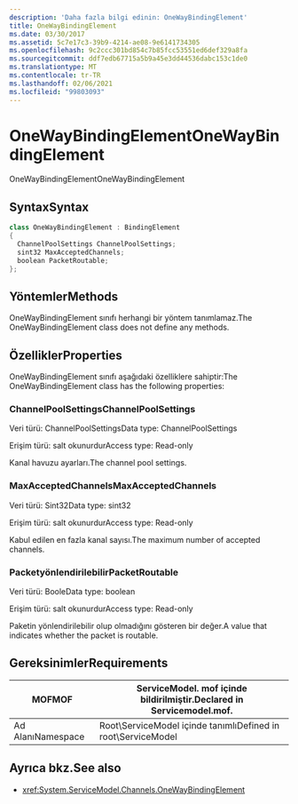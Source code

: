 ```yaml
---
description: 'Daha fazla bilgi edinin: OneWayBindingElement'
title: OneWayBindingElement
ms.date: 03/30/2017
ms.assetid: 5c7e17c3-39b9-4214-ae08-9e6141734305
ms.openlocfilehash: 9c2ccc301bd854c7b85fcc53551ed6def329a8fa
ms.sourcegitcommit: ddf7edb67715a5b9a45e3dd44536dabc153c1de0
ms.translationtype: MT
ms.contentlocale: tr-TR
ms.lasthandoff: 02/06/2021
ms.locfileid: "99803093"
---
```

# <a name="onewaybindingelement"></a><span data-ttu-id="c9794-103">OneWayBindingElement</span><span class="sxs-lookup"><span data-stu-id="c9794-103">OneWayBindingElement</span></span>

<span data-ttu-id="c9794-104">OneWayBindingElement</span><span class="sxs-lookup"><span data-stu-id="c9794-104">OneWayBindingElement</span></span>  
  
## <a name="syntax"></a><span data-ttu-id="c9794-105">Syntax</span><span class="sxs-lookup"><span data-stu-id="c9794-105">Syntax</span></span>  
  
```csharp
class OneWayBindingElement : BindingElement  
{  
  ChannelPoolSettings ChannelPoolSettings;  
  sint32 MaxAcceptedChannels;  
  boolean PacketRoutable;  
};  
```  
  
## <a name="methods"></a><span data-ttu-id="c9794-106">Yöntemler</span><span class="sxs-lookup"><span data-stu-id="c9794-106">Methods</span></span>  

 <span data-ttu-id="c9794-107">OneWayBindingElement sınıfı herhangi bir yöntem tanımlamaz.</span><span class="sxs-lookup"><span data-stu-id="c9794-107">The OneWayBindingElement class does not define any methods.</span></span>  
  
## <a name="properties"></a><span data-ttu-id="c9794-108">Özellikler</span><span class="sxs-lookup"><span data-stu-id="c9794-108">Properties</span></span>  

 <span data-ttu-id="c9794-109">OneWayBindingElement sınıfı aşağıdaki özelliklere sahiptir:</span><span class="sxs-lookup"><span data-stu-id="c9794-109">The OneWayBindingElement class has the following properties:</span></span>  
  
### <a name="channelpoolsettings"></a><span data-ttu-id="c9794-110">ChannelPoolSettings</span><span class="sxs-lookup"><span data-stu-id="c9794-110">ChannelPoolSettings</span></span>  

 <span data-ttu-id="c9794-111">Veri türü: ChannelPoolSettings</span><span class="sxs-lookup"><span data-stu-id="c9794-111">Data type: ChannelPoolSettings</span></span>  
  
 <span data-ttu-id="c9794-112">Erişim türü: salt okunurdur</span><span class="sxs-lookup"><span data-stu-id="c9794-112">Access type: Read-only</span></span>  
  
 <span data-ttu-id="c9794-113">Kanal havuzu ayarları.</span><span class="sxs-lookup"><span data-stu-id="c9794-113">The channel pool settings.</span></span>  
  
### <a name="maxacceptedchannels"></a><span data-ttu-id="c9794-114">MaxAcceptedChannels</span><span class="sxs-lookup"><span data-stu-id="c9794-114">MaxAcceptedChannels</span></span>  

 <span data-ttu-id="c9794-115">Veri türü: Sint32</span><span class="sxs-lookup"><span data-stu-id="c9794-115">Data type: sint32</span></span>  
  
 <span data-ttu-id="c9794-116">Erişim türü: salt okunurdur</span><span class="sxs-lookup"><span data-stu-id="c9794-116">Access type: Read-only</span></span>  
  
 <span data-ttu-id="c9794-117">Kabul edilen en fazla kanal sayısı.</span><span class="sxs-lookup"><span data-stu-id="c9794-117">The maximum number of accepted channels.</span></span>  
  
### <a name="packetroutable"></a><span data-ttu-id="c9794-118">Packetyönlendirilebilir</span><span class="sxs-lookup"><span data-stu-id="c9794-118">PacketRoutable</span></span>  

 <span data-ttu-id="c9794-119">Veri türü: Boole</span><span class="sxs-lookup"><span data-stu-id="c9794-119">Data type: boolean</span></span>  
  
 <span data-ttu-id="c9794-120">Erişim türü: salt okunurdur</span><span class="sxs-lookup"><span data-stu-id="c9794-120">Access type: Read-only</span></span>  
  
 <span data-ttu-id="c9794-121">Paketin yönlendirilebilir olup olmadığını gösteren bir değer.</span><span class="sxs-lookup"><span data-stu-id="c9794-121">A value that indicates whether the packet is routable.</span></span>  
  
## <a name="requirements"></a><span data-ttu-id="c9794-122">Gereksinimler</span><span class="sxs-lookup"><span data-stu-id="c9794-122">Requirements</span></span>  
  
|<span data-ttu-id="c9794-123">MOF</span><span class="sxs-lookup"><span data-stu-id="c9794-123">MOF</span></span>|<span data-ttu-id="c9794-124">ServiceModel. mof içinde bildirilmiştir.</span><span class="sxs-lookup"><span data-stu-id="c9794-124">Declared in Servicemodel.mof.</span></span>|  
|---------|-----------------------------------|  
|<span data-ttu-id="c9794-125">Ad Alanı</span><span class="sxs-lookup"><span data-stu-id="c9794-125">Namespace</span></span>|<span data-ttu-id="c9794-126">Root\ServiceModel içinde tanımlı</span><span class="sxs-lookup"><span data-stu-id="c9794-126">Defined in root\ServiceModel</span></span>|  
  
## <a name="see-also"></a><span data-ttu-id="c9794-127">Ayrıca bkz.</span><span class="sxs-lookup"><span data-stu-id="c9794-127">See also</span></span>

- <xref:System.ServiceModel.Channels.OneWayBindingElement>
